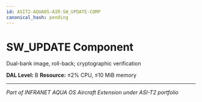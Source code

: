 ```yaml
---
id: ASIT2-AQUAOS-AIR-SW_UPDATE-COMP
canonical_hash: pending
---
```


# SW_UPDATE Component

Dual-bank image, roll-back; cryptographic verification

**DAL Level:** B
**Resource:** ≤2% CPU, ≤10 MiB memory

---
*Part of INFRANET AQUA OS Aircraft Extension under ASI-T2 portfolio*
